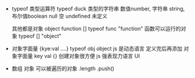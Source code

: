 - typeof 类型运算符
    typeof duck
    类型的字符串
    数值number, 字符串
    string, 布尔值boolean
    null 空 undefined 未定义

    其他都是对象 object function []
    typeof func "function"
    函数可以运行的对象
    typeof [] "object"
- 对象字面量 {kye:val ....}
typeof obj   object
    js 是动态语言 定义完后再添加 
    对象字面量 key val {} 创建对象很方便
    js 强表现力语言 UI
- 数组
    对象 可以被遍历的对象
    .length 
    .push()